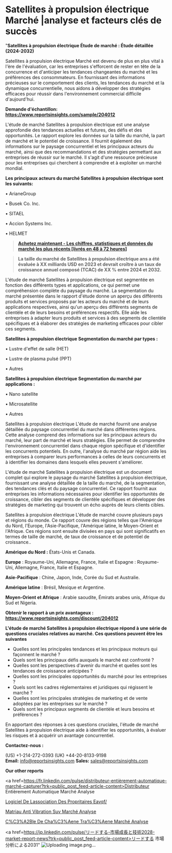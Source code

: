 # Satellites à propulsion électrique Marché |analyse et facteurs clés de succès

"<strong>Satellites à propulsion électrique Étude de marché : Étude détaillée (2024-2032)</strong>

Satellites à propulsion électrique Marché est devenu de plus en plus vital à l'ère de l'évaluation, car les entreprises s'efforcent de rester en tête de la concurrence et d'anticiper les tendances changeantes du marché et les préférences des consommateurs. En fournissant des informations précieuses sur le comportement des clients, les tendances du marché et la dynamique concurrentielle, nous aidons à développer des stratégies efficaces pour réussir dans l'environnement commercial difficile d'aujourd'hui.

<strong>Demande d'échantillon: <a href=https://www.reportsinsights.com/sample/204012>https://www.reportsinsights.com/sample/204012</a></strong>

L'étude de marché Satellites à propulsion électrique est une analyse approfondie des tendances actuelles et futures, des défis et des opportunités. Le rapport explore les données sur la taille du marché, la part de marché et le potentiel de croissance. Il fournit également des informations sur le paysage concurrentiel et les principaux acteurs du marché, ainsi que des recommandations et des stratégies permettant aux entreprises de réussir sur le marché. Il s'agit d'une ressource précieuse pour les entreprises qui cherchent à comprendre et à exploiter un marché mondial.

<strong>Les principaux acteurs du marché Satellites à propulsion électrique sont les suivants:</strong>

• ArianeGroup

• Busek Co. Inc.

• SITAEL

• Accion Systems Inc.

• HELMET
<blockquote><a href=https://www.reportsinsights.com/buynow/204012><span style=text-decoration: underline;><strong>Achetez maintenant - Les chiffres, statistiques et données du marché les plus récents [livrés en 48 à 72 heures]</strong></span></a></blockquote>
<blockquote><span style=text-decoration: underline;><strong>La taille du marché de Satellites à propulsion électrique ans a été évaluée à XX milliards USD en 2023 et devrait croître à un taux de croissance annuel composé (TCAC) de XX % entre 2024 et 2032.</strong></span></blockquote>
L'étude de marché Satellites à propulsion électrique est segmentée en fonction des différents types et applications, ce qui permet une compréhension complète du paysage du marché. La segmentation du marché présentée dans le rapport d'étude donne un aperçu des différents produits et services proposés par les acteurs du marché et de leurs applications respectives, ainsi qu'un aperçu des différents segments de clientèle et de leurs besoins et préférences respectifs. Elle aide les entreprises à adapter leurs produits et services à des segments de clientèle spécifiques et à élaborer des stratégies de marketing efficaces pour cibler ces segments.

<strong>Satellites à propulsion électrique Segmentation du marché par types :</strong>

• Lustre d'effet de salle (HET)

• Lustre de plasma pulsé (PPT)

• Autres

<strong>Satellites à propulsion électrique Segmentation du marché par applications :</strong>

• Nano satellite

• Microsatellite

• Autres

Satellites à propulsion électrique L'étude de marché fournit une analyse détaillée du paysage concurrentiel du marché dans différentes régions. Cette analyse comprend des informations sur les principaux acteurs du marché, leur part de marché et leurs stratégies. Elle permet de comprendre l'environnement concurrentiel dans chaque région spécifique et d'identifier les concurrents potentiels. En outre, l'analyse du marché par région aide les entreprises à comparer leurs performances à celles de leurs concurrents et à identifier les domaines dans lesquels elles peuvent s'améliorer.

L'étude de marché Satellites à propulsion électrique est un document complet qui explore le paysage du marché Satellites à propulsion électrique, fournissant une analyse détaillée de la taille du marché, de la segmentation, des tendances clés et du paysage concurrentiel. Ce rapport fournit aux entreprises les informations nécessaires pour identifier les opportunités de croissance, cibler des segments de clientèle spécifiques et développer des stratégies de marketing qui trouvent un écho auprès de leurs clients cibles.

Satellites à propulsion électrique L'étude de marché couvre plusieurs pays et régions du monde. Ce rapport couvre des régions telles que l'Amérique du Nord, l'Europe, l'Asie-Pacifique, l'Amérique latine, le Moyen-Orient et l'Afrique. Ces régions sont ensuite divisées en pays qui sont significatifs en termes de taille de marché, de taux de croissance et de potentiel de croissance..

<strong>Amérique du Nord :</strong> États-Unis et Canada.

<strong>Europe</strong> : Royaume-Uni, Allemagne, France, Italie et Espagne : Royaume-Uni, Allemagne, France, Italie et Espagne.

<strong>Asie-Pacifique</strong> : Chine, Japon, Inde, Corée du Sud et Australie.

<strong>Amérique latine</strong> : Brésil, Mexique et Argentine.

<strong>Moyen-Orient et Afrique</strong> : Arabie saoudite, Émirats arabes unis, Afrique du Sud et Nigeria.

<strong>Obtenir le rapport à un prix avantageux : <a href=https://www.reportsinsights.com/discount/204012>https://www.reportsinsights.com/discount/204012</a></strong>

<strong>L'étude de marché Satellites à propulsion électrique répond à une série de questions cruciales relatives au marché. Ces questions peuvent être les suivantes</strong>
<ul>
  <li>Quelles sont les principales tendances et les principaux moteurs qui façonnent le marché ?</li>
  <li>Quels sont les principaux défis auxquels le marché est confronté ?</li>
  <li>Quelles sont les perspectives d'avenir du marché et quelles sont les tendances de croissance anticipées ?</li>
  <li>Quelles sont les principales opportunités du marché pour les entreprises ?</li>
  <li>Quels sont les cadres réglementaires et juridiques qui régissent le marché ?</li>
  <li>Quelles sont les principales stratégies de marketing et de vente adoptées par les entreprises sur le marché ?</li>
  <li>Quels sont les principaux segments de clientèle et leurs besoins et préférences ?</li>
</ul>
En apportant des réponses à ces questions cruciales, l'étude de marché Satellites à propulsion électrique aide à identifier les opportunités, à évaluer les risques et à acquérir un avantage concurrentiel.

<strong>Contactez-nous :</strong>

(US) +1-214-272-0393
(UK) +44-20-8133-9198
<strong>Email:</strong> <a>info@reportsinsights.com</a>
<strong>Sales:</strong> <a>sales@reportsinsights.com</a>

<strong>Our other reports</strong>

<a href=https://fr.linkedin.com/pulse/distributeur-entièrement-automatique-marché-capturer?trk=public_post_feed-article-content>Distributeur Entièrement Automatique Marché Analyse</a>

<a href=https://www.linkedin.com/pulse/logiciel-de-lassociation-des-propri%C3%A9taires-eavqf/>Logiciel De Lassociation Des Propritaires Eavqf/</a>

<a href=https://www.linkedin.com/pulse/mat%C3%A9riau-anti-vibration-suv-march%C3%A9-analyse-et-er68f/>Matriau Anti Vibration Suv Marché Analyse</a>

<a href=https://www.linkedin.com/pulse/c%C3%A2ble-de-cha%C3%AEne-tra%C3%AEn%C3%A9e-march%C3%A9-rapport-2024-9nrcc/>C%C3%A2Ble De Cha%C3%Aene Tra%C3%Aene Marché Analyse</a>

<a href=https://jp.linkedin.com/pulse/リードする-市場成長と技術2028-market-report-news?trk=public_post_feed-article-content>リードする 市場分析による2031</a>"
![Uploading image.png…]()
